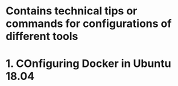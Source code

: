 # Contains technical tips or commands for configurations of different tools
# 
# 1. COnfiguring Docker in Ubuntu 18.04
#

